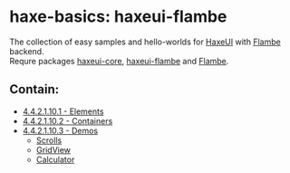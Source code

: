 haxe-basics: haxeui-flambe
=========================

The collection of easy samples and hello-worlds for [HaxeUI](https://github.com/haxeui/haxeui-core) with [Flambe](https://github.com/aduros/flambe) backend.<br/>
Requre packages [haxeui-core](https://github.com/haxeui/haxeui-core), [haxeui-flambe](https://github.com/haxeui/haxeui-flambe) and [Flambe](https://github.com/aduros/flambe).

## Contain:

* [4.4.2.1.10.1 - Elements](./4.4.2.1.10.1_Elements)
* [4.4.2.1.10.2 - Containers](./4.4.2.1.10.2_Containers)
* [4.4.2.1.10.3 - Demos](./4.4.2.1.10.3_Demos)
  * [Scrolls](./4.4.2.1.10.3_Demos/Scrolls)
  * [GridView](./4.4.2.1.10.3_Demos/GridView)
  * [Calculator](./4.4.2.1.10.3_Demos/Calculator)
